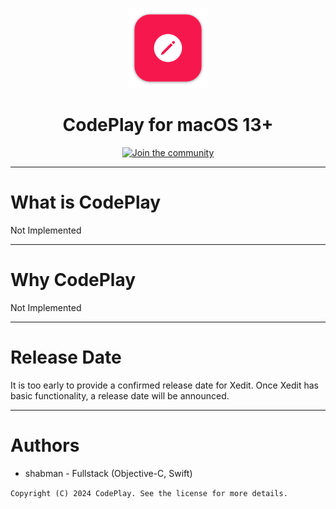<p align="center">
    <img src="https://github.com/CodePlayApp/Xedit/blob/main/Xedit/Assets.xcassets/AppIcon.appiconset/mac128.png" width="128" height="128">
    <h1 align="center">CodePlay for macOS 13+</h1>
</p>

<p align="center">
    <a href="https://discord.gg/qF77FGB6tH" target="_blank">
        <img alt="Join the community" src="https://img.shields.io/badge/Join%20the%20community-black.svg?style=for-the-badge&logo=Discord">
    </a>
</p>

<hr>

# What is CodePlay

Not Implemented

<hr>

# Why CodePlay

Not Implemented

<hr>

# Release Date

It is too early to provide a confirmed release date for Xedit. Once Xedit has basic functionality, a release date will be announced.

<hr>

# Authors

- shabman - Fullstack (Objective-C, Swift)

`Copyright (C) 2024 CodePlay. See the license for more details.`
